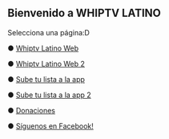 ## Bienvenido a WHIPTV LATINO
Selecciona una página:D

● [Whiptv Latino Web](http://ouo.io/HVAo10)

● [Whiptv Latino Web 2](http://ouo.io/6vKyP7)

● [Sube tu lista a la app](http://ouo.io/b2N9ag)

● [Sube tu lista a la app 2](http://ouo.io/cbn9FY)

● [Donaciones](https://whiptvlatino.github.io/Donaciones/)

● [Síguenos en Facebook!](https://www.facebook.com/whiptvlat)




